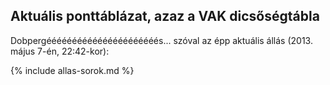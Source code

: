 ## Aktuális ponttáblázat, azaz a VAK dicsőségtábla

Dobpergéééééééééééééééééééééés... szóval az épp aktuális állás (2013. május 7-én, 22:42-kor):

{% include allas-sorok.md %}
